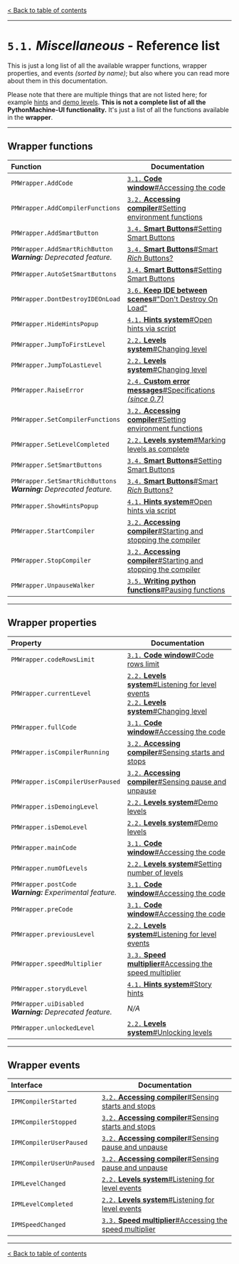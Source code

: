 [&lt; Back to table of contents](/README.md)

---

# `5.1.` _Miscellaneous_ - **Reference list**

This is just a long list of all the available wrapper functions, wrapper properties, and events _(sorted by name)_; but also where you can read more about them in this documentation.

Please note that there are multiple things that are not listed here; for example [hints](/content/4-hints.md) and [demo levels](/content/4-demo.md). **This is not a complete list of all the PythonMachine-UI functionality.** It's just a list of all the functions available in the **wrapper**.

---

## Wrapper functions

Function | Documentation
:------- | -------------
`PMWrapper.AddCode`|[`3.1.`&nbsp;**Code window**#Accessing the code](/content/3-code-window.md#accessing-the-code)
`PMWrapper.AddCompilerFunctions`|[`3.2.`&nbsp;**Accessing compiler**#Setting environment functions](/content/3-compiler.md#setting-environment-functions)
`PMWrapper.AddSmartButton`|[`3.4.`&nbsp;**Smart Buttons**#Setting Smart Buttons](/content/3-smart-buttons.md#setting-smart-buttons)
`PMWrapper.AddSmartRichButton`<br>_**Warning:** Deprecated feature._ |[`3.4.`&nbsp;**Smart Buttons**#Smart _Rich_ Buttons?](/content/3-smart-buttons.md#smart-rich-buttons)
`PMWrapper.AutoSetSmartButtons`|[`3.4.`&nbsp;**Smart Buttons**#Setting Smart Buttons](/content/3-smart-buttons.md#setting-smart-buttons)
`PMWrapper.DontDestroyIDEOnLoad`|[`3.6.`&nbsp;**Keep IDE between scenes**#"Don't Destroy On Load"](/content/3-keep-ide.md#dont-destroy-on-load)
`PMWrapper.HideHintsPopup`|[`4.1.`&nbsp;**Hints system**#Open hints via script](/content/4-hints.md#open-hints-via-script)
`PMWrapper.JumpToFirstLevel`|[`2.2.`&nbsp;**Levels system**#Changing level](/content/2-levels.md#changing-level)
`PMWrapper.JumpToLastLevel`|[`2.2.`&nbsp;**Levels system**#Changing level](/content/2-levels.md#changing-level)
`PMWrapper.RaiseError`|[`2.4.`&nbsp;**Custom error messages**#Specifications _(since 0.7)_](/content/2-errors.md#specifications-for-pmwrapperraiseerror-since-07)
`PMWrapper.SetCompilerFunctions`|[`3.2.`&nbsp;**Accessing compiler**#Setting environment functions](/content/3-compiler.md#setting-environment-functions)
`PMWrapper.SetLevelCompleted`|[`2.2.`&nbsp;**Levels system**#Marking levels as complete](/content/2-levels.md#marking-levels-as-complete)
`PMWrapper.SetSmartButtons`|[`3.4.`&nbsp;**Smart Buttons**#Setting Smart Buttons](/content/3-smart-buttons.md#setting-smart-buttons)
`PMWrapper.SetSmartRichButtons`<br>_**Warning:** Deprecated feature._ |[`3.4.`&nbsp;**Smart Buttons**#Smart _Rich_ Buttons?](/content/3-smart-buttons.md#smart-rich-buttons)
`PMWrapper.ShowHintsPopup`|[`4.1.`&nbsp;**Hints system**#Open hints via script](/content/4-hints.md#open-hints-via-script)
`PMWrapper.StartCompiler`|[`3.2.`&nbsp;**Accessing compiler**#Starting and stopping the compiler](/content/3-compiler.md#starting-and-stopping-the-compiler)
`PMWrapper.StopCompiler`|[`3.2.`&nbsp;**Accessing compiler**#Starting and stopping the compiler](/content/3-compiler.md#starting-and-stopping-the-compiler)
`PMWrapper.UnpauseWalker`|[`3.5.`&nbsp;**Writing python functions**#Pausing functions](/content/3-functions.md#pausing-functions)

---

## Wrapper properties

Property | Documentation
:------- | -------------
`PMWrapper.codeRowsLimit`|[`3.1.`&nbsp;**Code window**#Code rows limit](/content/3-code-window.md#code-rows-limit)
`PMWrapper.currentLevel`|[`2.2.`&nbsp;**Levels system**#Listening for level events](/content/2-levels.md#listening-for-level-events)<br>[`2.2.`&nbsp;**Levels system**#Changing level](/content/2-levels.md#changing-level)
`PMWrapper.fullCode`|[`3.1.`&nbsp;**Code window**#Accessing the code](/content/3-code-window.md#accessing-the-code)
`PMWrapper.isCompilerRunning`|[`3.2.`&nbsp;**Accessing compiler**#Sensing starts and stops](/content/3-compiler.md#sensing-start-and-stops)
`PMWrapper.isCompilerUserPaused`|[`3.2.`&nbsp;**Accessing compiler**#Sensing pause and unpause](/content/3-compiler.md#sensing-pause-and-unpause)
`PMWrapper.isDemoingLevel`|[`2.2.`&nbsp;**Levels system**#Demo levels](/content/2-levels.md#demo-levels)
`PMWrapper.isDemoLevel`|[`2.2.`&nbsp;**Levels system**#Demo levels](/content/2-levels.md#demo-levels)
`PMWrapper.mainCode`|[`3.1.`&nbsp;**Code window**#Accessing the code](/content/3-code-window.md#accessing-the-code)
`PMWrapper.numOfLevels`|[`2.2.`&nbsp;**Levels system**#Setting number of levels](/content/2-levels.md#setting-number-of-levels)
`PMWrapper.postCode`<br>_**Warning:** Experimental feature._ |[`3.1.`&nbsp;**Code window**#Accessing the code](/content/3-code-window.md#accessing-the-code)
`PMWrapper.preCode`|[`3.1.`&nbsp;**Code window**#Accessing the code](/content/3-code-window.md#accessing-the-code)
`PMWrapper.previousLevel`|[`2.2.`&nbsp;**Levels system**#Listening for level events](/content/2-levels.md#listening-for-level-events)
`PMWrapper.speedMultiplier`|[`3.3.`&nbsp;**Speed multiplier**#Accessing the speed multiplier](/content/3-speed.md#accessing-the-speed-multiplier)
`PMWrapper.storydLevel`|[`4.1.`&nbsp;**Hints system**#Story hints](/content/4-hints.md#story-hints)
`PMWrapper.uiDisabled`<br>_**Warning:** Deprecated feature._ |_N/A_
`PMWrapper.unlockedLevel`|[`2.2.`&nbsp;**Levels system**#Unlocking levels](/content/2-levels.md#unlocking-levels)

---

## Wrapper events

Interface | Documentation
:-------- | -------------
`IPMCompilerStarted`|[`3.2.`&nbsp;**Accessing compiler**#Sensing starts and stops](/content/3-compiler.md#sensing-start-and-stops)
`IPMCompilerStopped`|[`3.2.`&nbsp;**Accessing compiler**#Sensing starts and stops](/content/3-compiler.md#sensing-start-and-stops)
`IPMCompilerUserPaused`|[`3.2.`&nbsp;**Accessing compiler**#Sensing pause and unpause](/content/3-compiler.md#sensing-pause-and-unpause)
`IPMCompilerUserUnPaused`|[`3.2.`&nbsp;**Accessing compiler**#Sensing pause and unpause](/content/3-compiler.md#sensing-pause-and-unpause)
`IPMLevelChanged`|[`2.2.`&nbsp;**Levels system**#Listening for level events](/content/2-levels.md#listening-for-level-events)
`IPMLevelCompleted`|[`2.2.`&nbsp;**Levels system**#Listening for level events](/content/2-levels.md#listening-for-level-events)
`IPMSpeedChanged`|[`3.3.`&nbsp;**Speed multiplier**#Accessing the speed multiplier](/content/3-speed.md#accessing-the-speed-multiplier)

---

[&lt; Back to table of contents](/README.md)
